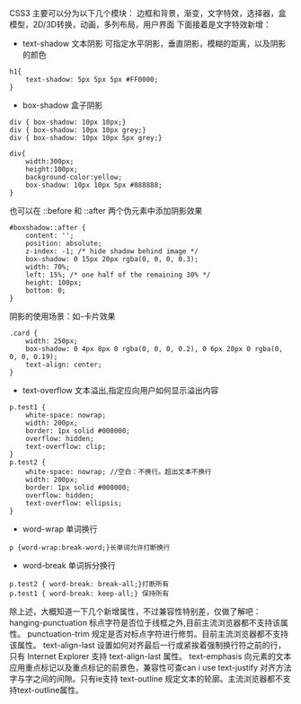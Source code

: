 CSS3 主要可以分为以下几个模块：
边框和背景，渐变，文字特效，选择器，盒模型，2D/3D转换，动画，多列布局，用户界面
下面接着是文字特效新增：
- text-shadow 文本阴影
可指定水平阴影，垂直阴影，模糊的距离，以及阴影的颜色
```
h1{
    text-shadow: 5px 5px 5px #FF0000;
}
```
- box-shadow 盒子阴影
```
div { box-shadow: 10px 10px;}
div { box-shadow: 10px 10px grey;}
div { box-shadow: 10px 10px 5px grey;}

div{
	width:300px;
	height:100px;
	background-color:yellow;
	box-shadow: 10px 10px 5px #888888;
}
```
也可以在 ::before 和 ::after 两个伪元素中添加阴影效果
```
#boxshadow::after { 
    content: ''; 
    position: absolute; 
    z-index: -1; /* hide shadow behind image */ 
    box-shadow: 0 15px 20px rgba(0, 0, 0, 0.3); 
    width: 70%; 
    left: 15%; /* one half of the remaining 30% */ 
    height: 100px; 
    bottom: 0;
}
```
阴影的使用场景：如-卡片效果
```
.card { 
    width: 250px; 
    box-shadow: 0 4px 8px 0 rgba(0, 0, 0, 0.2), 0 6px 20px 0 rgba(0, 0, 0, 0.19); 
    text-align: center;
}
```
- text-overflow 文本溢出,指定应向用户如何显示溢出内容
```
p.test1 { 
    white-space: nowrap; 
    width: 200px; 
    border: 1px solid #000000; 
    overflow: hidden; 
    text-overflow: clip; 
} 
p.test2 { 
    white-space: nowrap; //空白：不换行。超出文本不换行
    width: 200px; 
    border: 1px solid #000000; 
    overflow: hidden; 
    text-overflow: ellipsis; 
}
```
- word-wrap 单词换行
```
p {word-wrap:break-word;}长单词允许打断换行
```
- word-break 单词拆分换行
```
p.test2 { word-break: break-all;}打断所有
p.test1 { word-break: keep-all;} 保持所有
```

除上述，大概知道一下几个新增属性，不过兼容性特别差，仅做了解吧：
hanging-punctuation 标点字符是否位于线框之外,目前主流浏览器都不支持该属性。
punctuation-trim 规定是否对标点字符进行修剪。目前主流浏览器都不支持 该属性。
text-align-last 设置如何对齐最后一行或紧挨着强制换行符之前的行，只有 Internet Explorer 支持 text-align-last 属性。
text-emphasis 向元素的文本应用重点标记以及重点标记的前景色，兼容性可查can i use
text-justify 对齐方法 字与字之间的间隙。只有ie支持
text-outline	规定文本的轮廓。主流浏览器都不支持text-outline属性。

